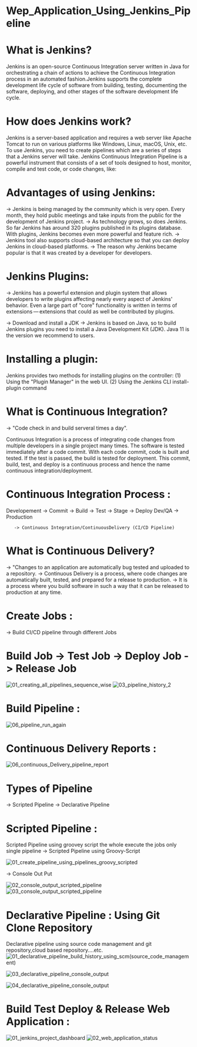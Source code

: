 # Wep_Application_Using_Jenkins_Pipeline

# What is Jenkins?
Jenkins is an open-source Continuous Integration server written in Java for orchestrating a chain of actions to achieve the 
Continuous Integration process in an automated fashion.Jenkins supports the complete development life cycle of software from 
building, testing, documenting the software, deploying, and other stages of the software development life cycle.

# How does Jenkins work?
Jenkins is a server-based application and requires a web server like Apache Tomcat to run on various platforms like Windows, Linux, 
macOS, Unix, etc. To use Jenkins, you need to create pipelines which are a series of steps that a Jenkins server will take. Jenkins 
Continuous Integration Pipeline is a powerful instrument that consists of a set of tools designed to host, monitor, compile and test code, 
or code changes, like:
# Advantages of using Jenkins:
-> Jenkins is being managed by the community which is very open. Every month, they hold public meetings and take inputs from the public 
for the development of Jenkins project.
-> As technology grows, so does Jenkins. So far Jenkins has around 320 plugins published in its plugins database. With plugins, Jenkins 
becomes even more powerful and feature rich.
-> Jenkins tool also supports cloud-based architecture so that you can deploy Jenkins in cloud-based platforms.
-> The reason why Jenkins became popular is that it was created by a developer for developers.

# Jenkins Plugins:
-> Jenkins has a powerful extension and plugin system that allows developers to write plugins affecting nearly every aspect of Jenkins' behavior. 
Even a large part of "core" functionality is written in terms of extensions — extensions that could as well be contributed by plugins.

-> Download and install a JDK
-> Jenkins is based on Java, so to build Jenkins plugins you need to install a Java Development Kit (JDK). Java 11 is the version we recommend to users.
# Installing a plugin:
 Jenkins provides two methods for installing plugins on the controller:
 (1) Using the "Plugin Manager" in the web UI.
 (2) Using the Jenkins CLI install-plugin command

# What is Continuous Integration?
-> "Code check in and build serveral times a day".

Continuous Integration is a process of integrating code changes from multiple developers in a single project many times. 
The software is tested immediately after a code commit. With each code commit, code is built and tested. If the test is passed, 
the build is tested for deployment.
This commit, build, test, and deploy is a continuous process and hence the name continuous integration/deployment.

# Continuous Integration Process :
   Developement -> Commit -> Build -> Test -> Stage -> Deploy Dev/QA -> Production

       -> Continuous Integration/ContinuousDelivery (CI/CD Pipeline)
 

# What is Continuous Delivery?
-> "Changes to an application are automatically bug tested and uploaded to a repository.
-> Continuous Delivery is a process, where code changes are automatically built, tested, and prepared for a release to production.
-> It is a process where you build software in such a way that it can be released to production at any time. 

# Create Jobs :
 -> Build CI/CD pipeline through different Jobs
  # Build Job -> Test Job -> Deploy Job -> Release Job
  ![01_creating_all_pipelines_sequence_wise](https://user-images.githubusercontent.com/44410930/142730659-a1dbf9a0-143b-4d85-b814-ba2527b08748.PNG)
  ![03_pipeline_history_2](https://user-images.githubusercontent.com/44410930/142730912-f8765782-28a1-4c90-956f-f04d25cbb9d3.PNG)
  
 # Build Pipeline : 
![06_pipeline_run_again](https://user-images.githubusercontent.com/44410930/142730961-a1cdc7c6-376f-4df8-88bc-89aee1b007f5.PNG)

# Continuous Delivery Reports :

![06_continuous_Delivery_pipeline_report](https://user-images.githubusercontent.com/44410930/142731067-7f0af038-b4a7-4b4d-a0bb-9ba06b66f7fe.jpeg)
 
  
# Types of Pipeline
 -> Scripted Pipeline
 -> Declarative Pipeline
 
 # Scripted Pipeline : 
 Scripted Pipeline using groovey script the whole execute the jobs only single pipeline
 -> Scripted Pipeline using Groovy-Script
 
![01_create_pipeline_using_pipelines_groovy_scripted](https://user-images.githubusercontent.com/44410930/142734096-28213a98-7d64-4d15-926b-6fdd2e326b7a.PNG)

 -> Console Out Put
 
![02_console_output_scripted_pipeline](https://user-images.githubusercontent.com/44410930/142734566-bf9d9d18-d670-43d0-a27a-97fc934bb6e5.PNG)
 ![03_console_output_scripted_pipeline](https://user-images.githubusercontent.com/44410930/142734655-aa73c228-6709-4db0-b723-836e3bd94077.PNG)
 
 # Declarative Pipeline : Using Git Clone Repository
 Declarative pipeline using source code management and git repository,cloud based repository....etc.
 ![01_declarative_pipeline_build_history_using_scm(source_code_management)](https://user-images.githubusercontent.com/44410930/142734827-e55f37a0-569a-4803-9391-9568108cb416.PNG)
 
![03_declarative_pipeline_console_output](https://user-images.githubusercontent.com/44410930/142734893-d95b171d-d835-454f-8c43-e75c9707cef6.PNG)

![04_declarative_pipeline_console_output](https://user-images.githubusercontent.com/44410930/142734965-afc4aec3-e164-4a7f-9361-11c446c8c7d5.PNG)

# Build Test Deploy & Release Web Application :
![01_jenkins_project_dashboard](https://user-images.githubusercontent.com/44410930/142735056-718cae32-9ba8-4378-8ef6-a685fde02b3f.PNG)
![02_web_application_status](https://user-images.githubusercontent.com/44410930/142735109-70dfc7bd-9e2e-4d82-b7a1-66d86302174c.PNG)
